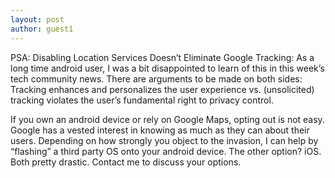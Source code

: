 ```yaml
---
layout: post
author: guest1
---
```

PSA: Disabling Location Services Doesn’t Eliminate Google Tracking: As a long time android user, I was a bit disappointed to learn of this in this week’s tech community news. There are arguments to be made on both sides: Tracking enhances and personalizes the user experience vs. (unsolicited) tracking violates the user’s fundamental right to privacy control.

If you own an android device or rely on Google Maps, opting out is not easy. Google has a vested interest in knowing as much as they can about their users. Depending on how strongly you object to the invasion, I can help by “flashing” a third party OS onto your android device. The other option? iOS. Both pretty drastic. Contact me to discuss your options.